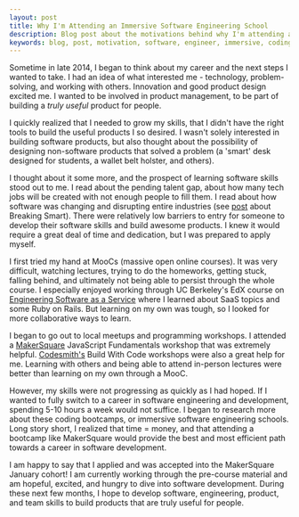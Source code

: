 ```yaml
---
layout: post
title: Why I'm Attending an Immersive Software Engineering School
description: Blog post about the motivations behind why I'm attending an immersive software engineering school.
keywords: blog, post, motivation, software, engineer, immersive, coding school, makersquare, codesmith, hack reactor, career
---
```


Sometime in late 2014, I began to think about my career and the next steps I wanted to take. I had an idea of what interested me - technology, problem-solving, and working with others. Innovation and good product design excited me. I wanted to be involved in product management, to be part of building a <em>truly useful</em> product for people. 

I quickly realized that I needed to grow my skills, that I didn't have the right tools to build the useful products I so desired. I wasn't solely interested in building software products, but also thought about the possibility of designing non-software products that solved a problem (a 'smart' desk designed for students, a wallet belt holster, and others).

I thought about it some more, and the prospect of learning software skills stood out to me. I read about the pending talent gap, about how many tech jobs will be created with not enough people to fill them. I read about how software was changing and disrupting entire industries (see <a href="http://www.marksanghoonkim.com/thoughts-on-breaking-smart-part-1.html">post</a> about Breaking Smart). There were relatively low barriers to entry for someone to develop their software skills and build awesome products. I knew it would require a great deal of time and dedication, but I was prepared to apply myself.

I first tried my hand at MooCs (massive open online courses). It was very difficult, watching lectures, trying to do the homeworks, getting stuck, falling behind, and ultimately not being able to persist through the whole course. I especially enjoyed working through UC Berkeley's EdX course on <a href="https://www.edx.org/course/engineering-software-service-saas-part-1-uc-berkeleyx-cs169-1x" target="_blank">Engineering Software as a Service</a> where I learned about SaaS topics and some Ruby on Rails. But learning on my own was tough, so I looked for more collaborative ways to learn.

I began to go out to local meetups and programming workshops. I attended a <a href="http://www.makersquare.com" target="_blank">MakerSquare</a> JavaScript Fundamentals workshop that was extremely helpful. <a href="http://codesmith.io" target="_blank">Codesmith's</a> Build With Code workshops were also a great help for me. Learning with others and being able to attend in-person lectures were better than learning on my own through a MooC.

However, my skills were not progressing as quickly as I had hoped. If I wanted to fully switch to a career in software engineering and development, spending 5-10 hours a week would not suffice. I began to research more about these coding bootcamps, or immersive software engineering schools. Long story short, I realized that time = money, and that attending a bootcamp like MakerSquare would provide the best and most efficient path towards a career in software development.

I am happy to say that I applied and was accepted into the MakerSquare January cohort! I am currently working through the pre-course material and am hopeful, excited, and hungry to dive into software development. During these next few months, I hope to develop software, engineering, product, and team skills to build products that are truly useful for people. 